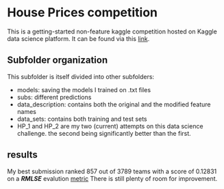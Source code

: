 # House Prices competition
This is a getting-started non-feature kaggle competition hosted on Kaggle data science platform. It can be found via this [link](https://www.kaggle.com/competitions/house-prices-advanced-regression-techniques/overview).

## Subfolder organization
This subfolder is itself divided into other subfolders:
* models: saving the models I trained on .txt files
* subs: different predictions
* data_description: contains both the original and the modified feature names
* data_sets: contains both training and test sets
* HP_1 and HP_2 are my two (current) attempts on this data science challenge.
the second being significantly better than the first.

## results
My best submission ranked 857 out of 3789 teams with a score of 0.12831 on a ***RMLSE*** evalution [metric](https://www.kaggle.com/competitions/house-prices-advanced-regression-techniques/overview/evaluation) There is still plenty of room for improvement.
